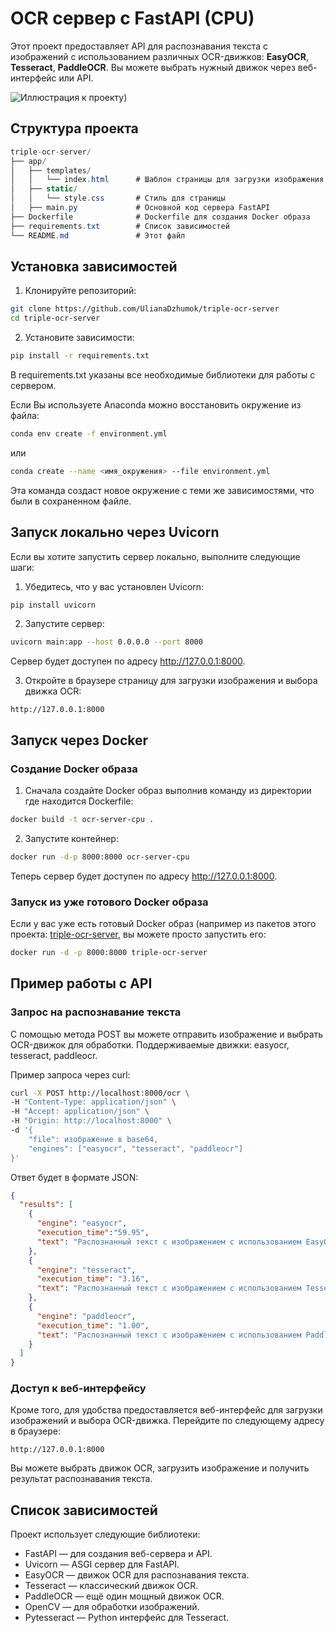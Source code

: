 # OCR сервер с FastAPI (CPU)

Этот проект предоставляет API для распознавания текста с изображений с использованием различных OCR-движков: **EasyOCR**, **Tesseract**, **PaddleOCR**. Вы можете выбрать нужный движок через веб-интерфейс или API.

![Иллюстрация к проекту](https://github.com/UlianaDzhumok/triple-ocr-server/blob/main/example.jpg))

## Структура проекта

  ```csharp
  triple-ocr-server/
  ├── app/
  │   ├── templates/
  │   │   └── index.html      # Шаблон страницы для загрузки изображения
  │   ├── static/
  │   │   └── style.css       # Стиль для страницы
  │   ├── main.py             # Основной код сервера FastAPI
  ├── Dockerfile              # Dockerfile для создания Docker образа
  ├── requirements.txt        # Список зависимостей
  └── README.md               # Этот файл
```
## Установка зависимостей

1. Клонируйте репозиторий:
```bash
git clone https://github.com/UlianaDzhumok/triple-ocr-server
cd triple-ocr-server
```
2. Установите зависимости:
```bash
pip install -r requirements.txt
```

В requirements.txt указаны все необходимые библиотеки для работы с сервером.

Если Вы используете Anaconda можно восстановить окружение из файла:


```bash
conda env create -f environment.yml
```
или
```bash
conda create --name <имя_окружения> --file environment.yml
```
Эта команда создаст новое окружение с теми же зависимостями, что были в сохраненном файле.

## Запуск локально через Uvicorn
Если вы хотите запустить сервер локально, выполните следующие шаги:

1. Убедитесь, что у вас установлен Uvicorn:
```bash
pip install uvicorn
```
2. Запустите сервер:
```bash
uvicorn main:app --host 0.0.0.0 --port 8000
```
Сервер будет доступен по адресу http://127.0.0.1:8000.

3. Откройте в браузере страницу для загрузки изображения и выбора движка OCR:

```arduino
http://127.0.0.1:8000
```
## Запуск через Docker
### Создание Docker образа
1. Сначала создайте Docker образ выполнив команду из директории где находится Dockerfile:
```bash
docker build -t ocr-server-cpu .
```
2. Запустите контейнер:
```bash
docker run -d-p 8000:8000 ocr-server-cpu
```
Теперь сервер будет доступен по адресу http://127.0.0.1:8000.

### Запуск из уже готового Docker образа
Если у вас уже есть готовый Docker образ (например из пакетов этого проекта: [triple-ocr-server](https://github.com/UlianaDzhumok?tab=packages&repo_name=triple-ocr-server), вы можете просто запустить его:
```bash
docker run -d -p 8000:8000 triple-ocr-server
```
## Пример работы с API
### Запрос на распознавание текста
С помощью метода POST вы можете отправить изображение и выбрать OCR-движок для обработки. 
Поддерживаемые движки: easyocr, tesseract, paddleocr.

Пример запроса через curl:
```bash
curl -X POST http://localhost:8000/ocr \
-H "Content-Type: application/json" \
-H "Accept: application/json" \
-H "Origin: http://localhost:8000" \
-d '{
    "file": изображение в base64,
    "engines": ["easyocr", "tesseract", "paddleocr"]
}'
```
Ответ будет в формате JSON:

```json
{
  "results": [
    {
      "engine": "easyocr",
      "execution_time":"59.95",
      "text": "Распознанный текст с изображением с использованием EasyOCR"
    },
    {
      "engine": "tesseract",
      "execution_time": "3.16",
      "text": "Распознанный текст с изображением с использованием Tesseract"
    },
    {
      "engine": "paddleocr",
      "execution_time": "1.00",
      "text": "Распознанный текст с изображением с использованием PaddleOCR"
    }
  ]
}
```
### Доступ к веб-интерфейсу
Кроме того, для удобства предоставляется веб-интерфейс для загрузки изображений и выбора OCR-движка. Перейдите по следующему адресу в браузере:

```arduino
http://127.0.0.1:8000
```
Вы можете выбрать движок OCR, загрузить изображение и получить результат распознавания текста.

## Список зависимостей
Проект использует следующие библиотеки:

- FastAPI — для создания веб-сервера и API.
- Uvicorn — ASGI сервер для FastAPI.
- EasyOCR — движок OCR для распознавания текста.
- Tesseract — классический движок OCR.
- PaddleOCR — ещё один мощный движок OCR.
- OpenCV — для обработки изображений.
- Pytesseract — Python интерфейс для Tesseract.
